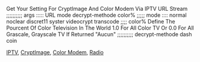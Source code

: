 Get Your Setting For CryptImage And Color Modem Via IPTV URL Stream ;;;;;;;;;; args ::::: URL mode decrypt-methode color% ;;;;; mode :::: normal noclear discret11 syster videocrypt transcode ;;;; color% Define The Pourcent Of Color Television In The World 1.0 For All Color TV Or 0.0 For All Grascale, Grayscale TV If Returned "Aucun" ;;;;;;;;;; decrypt-methode dash coin

[IPTV](https://github.com/iptv-org/iptv), [CryptImage](https://github.com/Potomac/cryptimage), [Color Modem](https://github.com/kFYatek/color_modem), [Radio](https://github.com/cheznewa/MyGist/tree/master/radio)